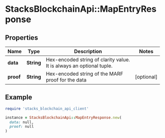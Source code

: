 # StacksBlockchainApi::MapEntryResponse

## Properties

| Name | Type | Description | Notes |
| ---- | ---- | ----------- | ----- |
| **data** | **String** | Hex-encoded string of clarity value. It is always an optional tuple. |  |
| **proof** | **String** | Hex-encoded string of the MARF proof for the data | [optional] |

## Example

```ruby
require 'stacks_blockchain_api_client'

instance = StacksBlockchainApi::MapEntryResponse.new(
  data: null,
  proof: null
)
```

